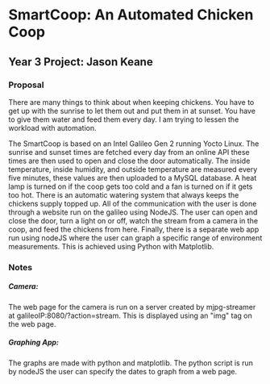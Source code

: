 # SmartCoop: An Automated Chicken Coop
## Year 3 Project: Jason Keane

### Proposal
There are many things to think about when keeping chickens. You have to get up with the sunrise to let them out and put them in at sunset. You have to give them water and feed them every day. I am trying to lessen the workload with automation.

The SmartCoop is based on an Intel Galileo Gen 2 running Yocto Linux. The sunrise and sunset times are fetched every day from an online API these times are then used to open and close the door automatically. The inside temperature, inside humidity, and outside temperature are measured every five minutes, these values are then uploaded to a MySQL database.  A heat lamp is turned on if the coop gets too cold and a fan is turned on if it gets too hot.
There is an automatic watering system that always keeps the chickens supply topped up.
All of the communication with the user is done through a website run on the galileo using NodeJS. The user can open and close the door, turn a light on or off, watch the stream from a camera in the coop, and feed the chickens from here.
Finally, there is a separate web app run using nodeJS where the user can graph a specific range of environment measurements. This is achieved using Python with Matplotlib.



### Notes
##### Camera:
The web page for the camera is run on a server created by mjpg-streamer at galileoIP:8080/?action=stream. This is displayed using an "img" tag on the web page.

##### Graphing App:
The graphs are made with python and matplotlib. The python script is run by nodeJS the user can specify the dates to graph from a web page.
